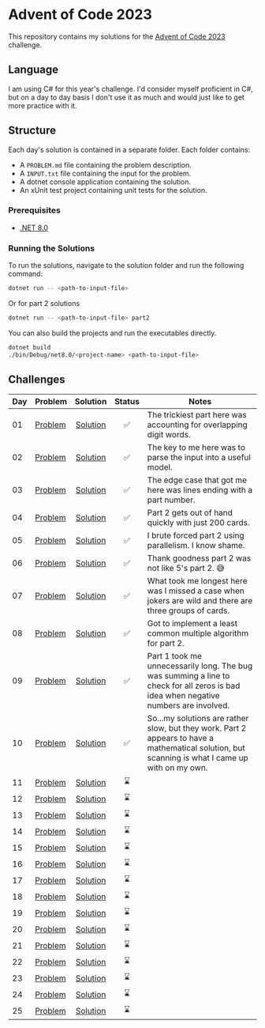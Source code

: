 # Advent of Code 2023

This repository contains my solutions for the [Advent of Code 2023](https://adventofcode.com/2023) challenge.

## Language

I am using C# for this year's challenge. I'd consider myself proficient in C#, but on a day to day basis I don't use it as much and would just like to get more practice with it.

## Structure

Each day's solution is contained in a separate folder. Each folder contains:

- A `PROBLEM.md` file containing the problem description.
- A `INPUT.txt` file containing the input for the problem.
- A dotnet console application containing the solution.
- An xUnit test project containing unit tests for the solution.

### Prerequisites

- [.NET 8.0](https://dotnet.microsoft.com/download/dotnet/8.0)

### Running the Solutions

To run the solutions, navigate to the solution folder and run the following command:

```bash
dotnet run -- <path-to-input-file>
```

Or for part 2 solutions

```bash
dotnet run -- <path-to-input-file> part2
```

You can also build the projects and run the executables directly.

```bash
dotnet build
./bin/Debug/net8.0/<project-name> <path-to-input-file>
```

## Challenges

| Day | Problem                    |              Solution               | Status | Notes                                                                                                                                            |
| --- | -------------------------- | :---------------------------------: | :----: | ------------------------------------------------------------------------------------------------------------------------------------------------ |
| 01  | [Problem](./01/PROBLEM.md) |     [Solution](./01/Trebuchet/)     |   ✅   | The trickiest part here was accounting for overlapping digit words.                                                                              |
| 02  | [Problem](./02/PROBLEM.md) |   [Solution](./02/CubeConundrum/)   |   ✅   | The key to me here was to parse the input into a useful model.                                                                                   |
| 03  | [Problem](./03/PROBLEM.md) |    [Solution](./03/GearRatios/)     |   ✅   | The edge case that got me here was lines ending with a part number.                                                                              |
| 04  | [Problem](./04/PROBLEM.md) |   [Solution](./04/Scratchcards/)    |   ✅   | Part 2 gets out of hand quickly with just 200 cards.                                                                                             |
| 05  | [Problem](./05/PROBLEM.md) |      [Solution](./05/IYGASAF/)      |   ✅   | I brute forced part 2 using parallelism. I know shame.                                                                                           |
| 06  | [Problem](./06/PROBLEM.md) |     [Solution](./06/WaitForIt/)     |   ✅   | Thank goodness part 2 was not like 5's part 2. 😅                                                                                                |
| 07  | [Problem](./07/PROBLEM.md) |    [Solution](./07/CamelCards/)     |   ✅   | What took me longest here was I missed a case when jokers are wild and there are three groups of cards.                                          |
| 08  | [Problem](./08/PROBLEM.md) | [Solution](./08/HauntedWasteland/)  |   ✅   | Got to implement a least common multiple algorithm for part 2.                                                                                   |
| 09  | [Problem](./09/PROBLEM.md) | [Solution](./09/MirageMaintenance/) |   ✅   | Part 1 took me unnecessarily long. The bug was summing a line to check for all zeros is bad idea when negative numbers are involved.             |
| 10  | [Problem](./10/PROBLEM.md) |     [Solution](./10/PipeMaze/)      |   ✅   | So...my solutions are rather slow, but they work. Part 2 appears to have a mathematical solution, but scanning is what I came up with on my own. |
| 11  | [Problem](./11/PROBLEM.md) |          [Solution](./11/)          |   ⌛   |
| 12  | [Problem](./12/PROBLEM.md) |          [Solution](./12/)          |   ⌛   |
| 13  | [Problem](./13/PROBLEM.md) |          [Solution](./13/)          |   ⌛   |
| 14  | [Problem](./14/PROBLEM.md) |          [Solution](./14/)          |   ⌛   |
| 15  | [Problem](./15/PROBLEM.md) |          [Solution](./15/)          |   ⌛   |
| 16  | [Problem](./16/PROBLEM.md) |          [Solution](./16/)          |   ⌛   |
| 17  | [Problem](./17/PROBLEM.md) |          [Solution](./17/)          |   ⌛   |
| 18  | [Problem](./18/PROBLEM.md) |          [Solution](./18/)          |   ⌛   |
| 19  | [Problem](./19/PROBLEM.md) |          [Solution](./19/)          |   ⌛   |
| 20  | [Problem](./20/PROBLEM.md) |          [Solution](./20/)          |   ⌛   |
| 21  | [Problem](./21/PROBLEM.md) |          [Solution](./21/)          |   ⌛   |
| 22  | [Problem](./22/PROBLEM.md) |          [Solution](./22/)          |   ⌛   |
| 23  | [Problem](./23/PROBLEM.md) |          [Solution](./23/)          |   ⌛   |
| 24  | [Problem](./24/PROBLEM.md) |          [Solution](./24/)          |   ⌛   |
| 25  | [Problem](./25/PROBLEM.md) |          [Solution](./25/)          |   ⌛   |
